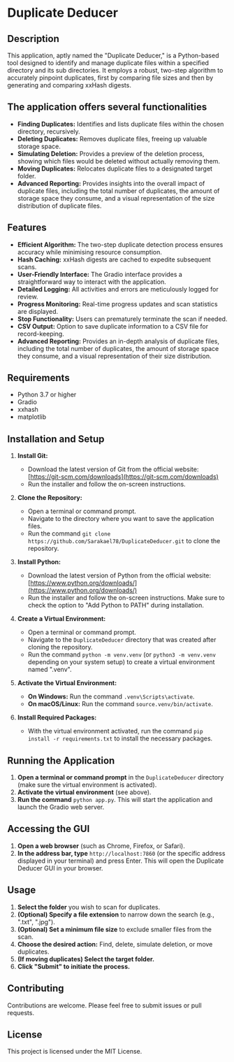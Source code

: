 # Duplicate Deducer

## Description

This application, aptly named the "Duplicate Deducer," is a Python-based tool designed to identify and manage duplicate files within a specified directory and its sub directories. It employs a robust, two-step algorithm to accurately pinpoint duplicates, first by comparing file sizes and then by generating and comparing xxHash digests.

## The application offers several functionalities

* **Finding Duplicates:** Identifies and lists duplicate files within the chosen directory, recursively.
* **Deleting Duplicates:** Removes duplicate files, freeing up valuable storage space.
* **Simulating Deletion:** Provides a preview of the deletion process, showing which files would be deleted without actually removing them.
* **Moving Duplicates:** Relocates duplicate files to a designated target folder.
* **Advanced Reporting:** Provides insights into the overall impact of duplicate files, including the total number of duplicates, the amount of storage space they consume, and a visual representation of the size distribution of duplicate files.

## Features

* **Efficient Algorithm:** The two-step duplicate detection process ensures accuracy while minimising resource consumption.
* **Hash Caching:** xxHash digests are cached to expedite subsequent scans.
* **User-Friendly Interface:** The Gradio interface provides a straightforward way to interact with the application.
* **Detailed Logging:** All activities and errors are meticulously logged for review.
* **Progress Monitoring:** Real-time progress updates and scan statistics are displayed.
* **Stop Functionality:** Users can prematurely terminate the scan if needed.
* **CSV Output:** Option to save duplicate information to a CSV file for record-keeping.
* **Advanced Reporting:** Provides an in-depth analysis of duplicate files, including the total number of duplicates, the amount of storage space they consume, and a visual representation of their size distribution.

## Requirements

* Python 3.7 or higher
* Gradio
* xxhash
* matplotlib
  
## Installation and Setup

1. **Install Git:**
    * Download the latest version of Git from the official website: [https://git-scm.com/downloads](https://git-scm.com/downloads)
    * Run the installer and follow the on-screen instructions.

2. **Clone the Repository:**
    * Open a terminal or command prompt.
    * Navigate to the directory where you want to save the application files.
    * Run the command `git clone https://github.com/Sarakael78/DuplicateDeducer.git` to clone the repository.

3. **Install Python:**
    * Download the latest version of Python from the official website: [https://www.python.org/downloads/](https://www.python.org/downloads/)
    * Run the installer and follow the on-screen instructions. Make sure to check the option to "Add Python to PATH" during installation.

4. **Create a Virtual Environment:**
    * Open a terminal or command prompt.
    * Navigate to the `DuplicateDeducer` directory that was created after cloning the repository.
    * Run the command `python -m venv.venv` (or `python3 -m venv.venv` depending on your system setup) to create a virtual environment named ".venv".

5. **Activate the Virtual Environment:**
    * **On Windows:** Run the command `.venv\Scripts\activate`.
    * **On macOS/Linux:** Run the command `source.venv/bin/activate`.

6. **Install Required Packages:**
    * With the virtual environment activated, run the command `pip install -r requirements.txt` to install the necessary packages.

## Running the Application

1. **Open a terminal or command prompt** in the `DuplicateDeducer` directory (make sure the virtual environment is activated).
2. **Activate the virtual environment** (see above).
3. **Run the command** `python app.py`. This will start the application and launch the Gradio web server.

## Accessing the GUI

1. **Open a web browser** (such as Chrome, Firefox, or Safari).
2. **In the address bar, type** `http://localhost:7860` (or the specific address displayed in your terminal) and press Enter. This will open the Duplicate Deducer GUI in your browser.

## Usage

1. **Select the folder** you wish to scan for duplicates.
2. **(Optional) Specify a file extension** to narrow down the search (e.g., ".txt", ".jpg").
3. **(Optional) Set a minimum file size** to exclude smaller files from the scan.
4. **Choose the desired action:** Find, delete, simulate deletion, or move duplicates.
5. **(If moving duplicates) Select the target folder.**
6. **Click "Submit" to initiate the process.**

## Contributing

Contributions are welcome. Please feel free to submit issues or pull requests.

## License

This project is licensed under the MIT License.
